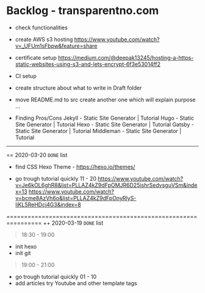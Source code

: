 # Backlog - transparentno.com
- check functionalities 
- create AWS s3 hosting 
    https://www.youtube.com/watch?v=_UFUm1sFbpw&feature=share
- certificate setup
    https://medium.com/@deepak13245/hosting-a-https-static-websites-using-s3-and-lets-encrypt-6f3e53014ff2
- CI setup 
- create structure about what to write in Draft folder 
- move README.md to src create another one which will explain purpose ...

- Finding Pros/Cons
    Jekyll - Static Site Generator | Tutorial
    Hugo - Static Site Generator | Tutorial
    Hexo - Static Site Generator | Tutorial
    Gatsby - Static Site Generator | Tutorial
    Middleman - Static Site Generator | Tutorial

--------------------------------------------
== 2020-03-20 `DONE` list
+ find CSS Hexo Theme - https://hexo.io/themes/
- go trough tutorial quickly 11 - 20
    https://www.youtube.com/watch?v=Je6kOL6ghR8&list=PLLAZ4kZ9dFpOMJR6D25ishrSedvsguVSm&index=13
    https://www.youtube.com/watch?v=bcme8AzVh6o&list=PLLAZ4kZ9dFpOnyRlyS-liKL5ReHDcj4G3&index=8

================================================================
++ 2020-03-19 `DONE` list 
> 18:30 - 19:00 
+ init hexo 
+ init git
> 19:00 - 21:00
+ go trough tutorial quickly 01 - 10
+ add articles try Youtube and other template tags
